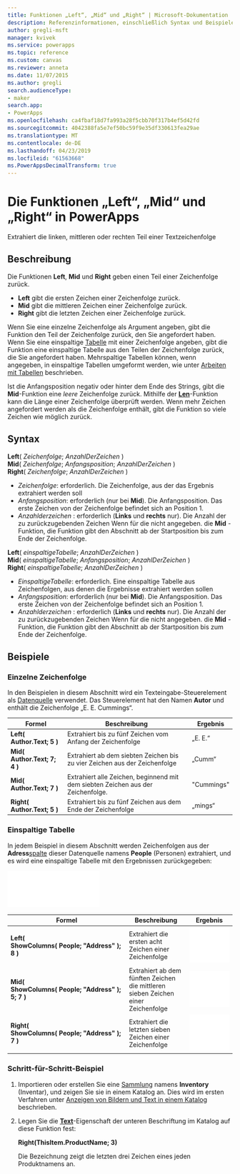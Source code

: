 ```yaml
---
title: Funktionen „Left“, „Mid“ und „Right“ | Microsoft-Dokumentation
description: Referenzinformationen, einschließlich Syntax und Beispielen, für die Funktionen „Left“, „Mid“ und „Right“ in PowerApps
author: gregli-msft
manager: kvivek
ms.service: powerapps
ms.topic: reference
ms.custom: canvas
ms.reviewer: anneta
ms.date: 11/07/2015
ms.author: gregli
search.audienceType:
- maker
search.app:
- PowerApps
ms.openlocfilehash: ca4fbaf18d7fa993a28f5cbb70f317b4ef5d42fd
ms.sourcegitcommit: 4042388fa5e7ef50bc59f9e35df330613fea29ae
ms.translationtype: MT
ms.contentlocale: de-DE
ms.lasthandoff: 04/23/2019
ms.locfileid: "61563668"
ms.PowerAppsDecimalTransform: true
---
```

# <a name="left-mid-and-right-functions-in-powerapps"></a>Die Funktionen „Left“, „Mid“ und „Right“ in PowerApps
Extrahiert die linken, mittleren oder rechten Teil einer Textzeichenfolge

## <a name="description"></a>Beschreibung
Die Funktionen **Left**, **Mid** und **Right** geben einen Teil einer Zeichenfolge zurück.

* **Left** gibt die ersten Zeichen einer Zeichenfolge zurück.
* **Mid** gibt die mittleren Zeichen einer Zeichenfolge zurück.
* **Right** gibt die letzten Zeichen einer Zeichenfolge zurück.

Wenn Sie eine einzelne Zeichenfolge als Argument angeben, gibt die Funktion den Teil der Zeichenfolge zurück, den Sie angefordert haben. Wenn Sie eine einspaltige [Tabelle](../working-with-tables.md) mit einer Zeichenfolge angeben, gibt die Funktion eine einspaltige Tabelle aus den Teilen der Zeichenfolge zurück, die Sie angefordert haben. Mehrspaltige Tabellen können, wenn angegeben, in einspaltige Tabellen umgeformt werden, wie unter [Arbeiten mit Tabellen](../working-with-tables.md) beschrieben.

Ist die Anfangsposition negativ oder hinter dem Ende des Strings, gibt die **Mid**-Funktion eine *leere* Zeichenfolge zurück.  Mithilfe der **[Len](function-len.md)**-Funktion kann die Länge einer Zeichenfolge überprüft werden. Wenn mehr Zeichen angefordert werden als die Zeichenfolge enthält, gibt die Funktion so viele Zeichen wie möglich zurück.

## <a name="syntax"></a>Syntax
**Left**( *Zeichenfolge*; *AnzahlDerZeichen* )<br>**Mid**( *Zeichenfolge*; *Anfangsposition*; *AnzahlDerZeichen* )<br>**Right**( *Zeichenfolge*; *AnzahlDerZeichen* )

* *Zeichenfolge*: erforderlich. Die Zeichenfolge, aus der das Ergebnis extrahiert werden soll
* *Anfangsposition*: erforderlich (nur bei **Mid**).  Die Anfangsposition.  Das erste Zeichen von der Zeichenfolge befindet sich an Position 1.
* *Anzahlderzeichen* : erforderlich (**Links** und **rechts** nur).  Die Anzahl der zu zurückzugebenden Zeichen  Wenn für die nicht angegeben. die **Mid** -Funktion, die Funktion gibt den Abschnitt ab der Startposition bis zum Ende der Zeichenfolge.

**Left**( *einspaltigeTabelle*; *AnzahlDerZeichen* )<br>**Mid**( *einspaltigeTabelle*; *Anfangsposition*; *AnzahlDerZeichen* )<br>**Right**( *einspaltigeTabelle*; *AnzahlDerZeichen* )

* *EinspaltigeTabelle*: erforderlich. Eine einspaltige Tabelle aus Zeichenfolgen, aus denen die Ergebnisse extrahiert werden sollen
* *Anfangsposition*: erforderlich (nur bei **Mid**).  Die Anfangsposition.  Das erste Zeichen von der Zeichenfolge befindet sich an Position 1.
* *Anzahlderzeichen* : erforderlich (**Links** und **rechts** nur).  Die Anzahl der zu zurückzugebenden Zeichen  Wenn für die nicht angegeben. die **Mid** -Funktion, die Funktion gibt den Abschnitt ab der Startposition bis zum Ende der Zeichenfolge.

## <a name="examples"></a>Beispiele
### <a name="single-string"></a>Einzelne Zeichenfolge
In den Beispielen in diesem Abschnitt wird ein Texteingabe-Steuerelement als [Datenquelle](../working-with-data-sources.md) verwendet. Das Steuerelement hat den Namen **Autor** und enthält die Zeichenfolge „E. E. Cummings“.

| Formel | Beschreibung | Ergebnis |
| --- | --- | --- |
| **Left( Author.Text; 5 )** |Extrahiert bis zu fünf Zeichen vom Anfang der Zeichenfolge |„E. E.“ |
| **Mid( Author.Text; 7; 4 )** |Extrahiert ab dem siebten Zeichen bis zu vier Zeichen aus der Zeichenfolge |„Cumm“ |
| **Mid( Author.Text; 7 )** |Extrahiert alle Zeichen, beginnend mit dem siebten Zeichen aus der Zeichenfolge. |"Cummings" |
| **Right( Author.Text; 5 )** |Extrahiert bis zu fünf Zeichen aus dem Ende der Zeichenfolge |„mings“ |

### <a name="single-column-table"></a>Einspaltige Tabelle
In jedem Beispiel in diesem Abschnitt werden Zeichenfolgen aus der **Adress**[spalte](../working-with-tables.md#columns) dieser Datenquelle namens **People** (Personen) extrahiert, und es wird eine einspaltige Tabelle mit den Ergebnissen zurückgegeben:

![](media/function-left-mid-right/people-table.png)

| Formel | Beschreibung | Ergebnis |
| --- | --- | --- |
| **Left( ShowColumns(&nbsp;People;&nbsp;"Address"&nbsp;); 8 )** |Extrahiert die ersten acht Zeichen einer Zeichenfolge |<style> img { max-width: none } </style> ![](media/function-left-mid-right/people-table-left.png) |
| **Mid( ShowColumns(&nbsp;People;&nbsp;"Address"&nbsp;); 5; 7 )** |Extrahiert ab dem fünften Zeichen die mittleren sieben Zeichen einer Zeichenfolge |![](media/function-left-mid-right/people-table-mid.png) |
| **Right( ShowColumns(&nbsp;People;&nbsp;"Address"&nbsp;); 7 )** |Extrahiert die letzten sieben Zeichen einer Zeichenfolge |![](media/function-left-mid-right/people-table-right.png) |

### <a name="step-by-step-example"></a>Schritt-für-Schritt-Beispiel
1. Importieren oder erstellen Sie eine [Sammlung](../working-with-data-sources.md#collections) namens **Inventory** (Inventar), und zeigen Sie sie in einem Katalog an. Dies wird im ersten Verfahren unter [Anzeigen von Bildern und Text in einem Katalog](../show-images-text-gallery-sort-filter.md) beschrieben.
2. Legen Sie die **[Text](../controls/properties-core.md)**-Eigenschaft der unteren Beschriftung im Katalog auf diese Funktion fest:
   
    **Right(ThisItem.ProductName; 3)**
   
    Die Bezeichnung zeigt die letzten drei Zeichen eines jeden Produktnamens an.

